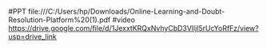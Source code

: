 #PPT
file:///C:/Users/hp/Downloads/Online-Learning-and-Doubt-Resolution-Platform%20(1).pdf
#video
https://drive.google.com/file/d/1JexxtKRQxNvhyCbD3VlljI5rUcYoRfFz/view?usp=drive_link
